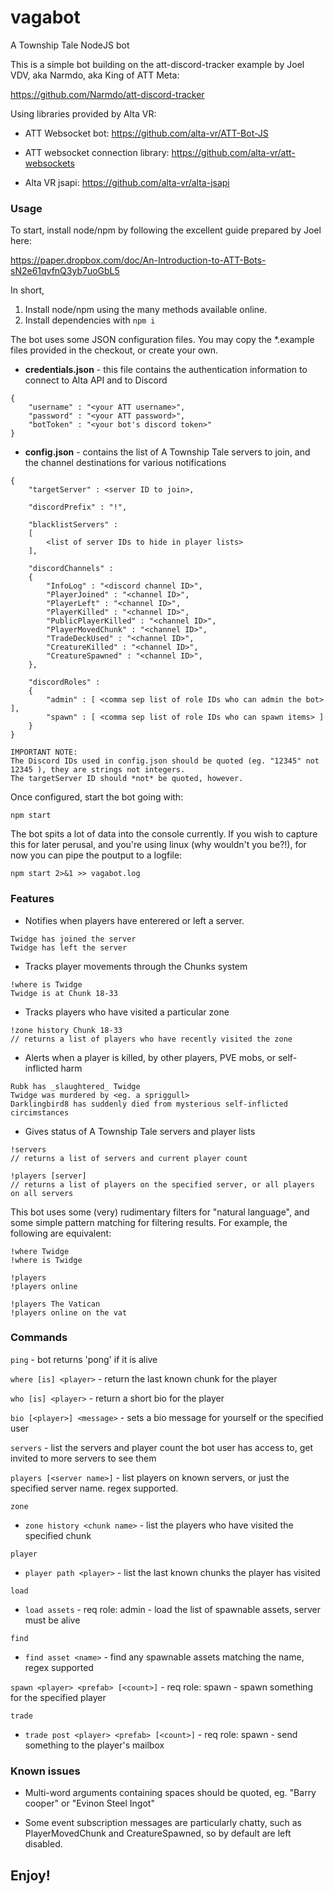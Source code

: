 # vagabot
A Township Tale NodeJS bot

This is a simple bot building on the att-discord-tracker example by Joel VDV, aka Narmdo, aka King of ATT Meta:

https://github.com/Narmdo/att-discord-tracker

Using libraries provided by Alta VR:

- ATT Websocket bot: https://github.com/alta-vr/ATT-Bot-JS

- ATT websocket connection library: https://github.com/alta-vr/att-websockets

- Alta VR jsapi: https://github.com/alta-vr/alta-jsapi


### Usage

To start, install node/npm by following the excellent guide prepared by Joel here:

https://paper.dropbox.com/doc/An-Introduction-to-ATT-Bots-sN2e61qvfnQ3yb7uoGbL5

In short,
1. Install node/npm using the many methods available online.
2. Install dependencies with `npm i`


The bot uses some JSON configuration files.  You may copy the *.example files provided in the checkout, or create your own.

- **credentials.json** - this file contains the authentication information to connect to Alta API and to Discord
```
{
    "username" : "<your ATT username>",
    "password" : "<your ATT password>",
    "botToken" : "<your bot's discord token>"
}
```

- **config.json** - contains the list of A Township Tale servers to join, and the channel destinations for various notifications
```
{
    "targetServer" : <server ID to join>,

    "discordPrefix" : "!",

    "blacklistServers" : 
    [
        <list of server IDs to hide in player lists>
    ],

    "discordChannels" :
    {
        "InfoLog" : "<discord channel ID>",
        "PlayerJoined" : "<channel ID>",
        "PlayerLeft" : "<channel ID>",
        "PlayerKilled" : "<channel ID>",
        "PublicPlayerKilled" : "<channel ID>",
        "PlayerMovedChunk" : "<channel ID>",
        "TradeDeckUsed" : "<channel ID>",
        "CreatureKilled" : "<channel ID>",
        "CreatureSpawned" : "<channel ID>",
    },

    "discordRoles" :
    {
        "admin" : [ <comma sep list of role IDs who can admin the bot> ],
        "spawn" : [ <comma sep list of role IDs who can spawn items> ]
    }
}
```
``` 
IMPORTANT NOTE: 
The Discord IDs used in config.json should be quoted (eg. "12345" not 12345 ), they are strings not integers.
The targetServer ID should *not* be quoted, however.
```

Once configured, start the bot going with:

`npm start`


The bot spits a lot of data into the console currently.  If you wish to capture this for later perusal, and you're using linux (why wouldn't you be?!), for now you can pipe the poutput to a logfile:

`npm start 2>&1 >> vagabot.log`


### Features
- Notifies when players have enterered or left a server.
```
Twidge has joined the server
Twidge has left the server
```

- Tracks player movements through the Chunks system
```
!where is Twidge
Twidge is at Chunk 18-33
```

- Tracks players who have visited a particular zone
```
!zone history Chunk 18-33
// returns a list of players who have recently visited the zone
```

- Alerts when a player is killed, by other players, PVE mobs, or self-inflicted harm
```
Rubk has _slaughtered_ Twidge
Twidge was murdered by <eg. a spriggull>
Darklingbird8 has suddenly died from mysterious self-inflicted circimstances
```

- Gives status of A Township Tale servers and player lists
```
!servers
// returns a list of servers and current player count

!players [server]
// returns a list of players on the specified server, or all players on all servers
```

This bot uses some (very) rudimentary filters for "natural language", and some simple pattern matching for filtering results.
For example, the following are equivalent:
```
!where Twidge
!where is Twidge

!players
!players online

!players The Vatican
!players online on the vat
```

### Commands

`ping` - bot returns 'pong' if it is alive

`where [is] <player>` - return the last known chunk for the player

`who [is] <player>` - return a short bio for the player

`bio [<player>] <message>` - sets a bio message for yourself or the specified user

`servers` - list the servers and player count the bot user has access to, get invited to more servers to see them

`players [<server name>]` - list players on known servers, or just the specified server name.  regex supported.

`zone`
- `zone history <chunk name>` - list the players who have visited the specified chunk

`player`
- `player path <player>` - list the last known chunks the player has visited

`load`
- `load assets` - req role: admin - load the list of spawnable assets, server must be alive

`find`
- `find asset <name>` - find any spawnable assets matching the name, regex supported

`spawn <player> <prefab> [<count>]` - req role: spawn - spawn something for the specified player

`trade`
- `trade post <player> <prefab> [<count>]` - req role: spawn - send something to the player's mailbox


### Known issues

- Multi-word arguments containing spaces should be quoted, eg. "Barry cooper" or "Evinon Steel Ingot"

- Some event subscription messages are particularly chatty, such as PlayerMovedChunk and CreatureSpawned, so by default are left disabled.

## Enjoy!

